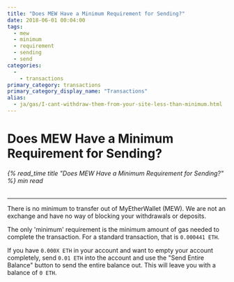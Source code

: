 ```yaml
---
title: "Does MEW Have a Minimum Requirement for Sending?"
date: 2018-06-01 00:04:00
tags:
  - mew
  - minimum
  - requirement
  - sending
  - send
categories:
  - 
    - transactions
primary_category: transactions
primary_category_display_name: "Transactions"
alias:
  - ja/gas/I-cant-withdraw-them-from-your-site-less-than-minimum.html
---
```


# **Does MEW Have a Minimum Requirement for Sending?**

###### {% read_time title "Does MEW Have a Minimum Requirement for Sending?" %} min read

* * *

There is no minimum to transfer out of MyEtherWallet (MEW). We are not an exchange and have no way of blocking your withdrawals or deposits.

The only 'minimum' requirement is the minimum amount of gas needed to complete the transaction. For a standard transaction, that is `0.000441 ETH`.

If you have `0.000X ETH` in your account and want to empty your account completely, send `0.01 ETH` into the account and use the "Send Entire Balance" button to send the entire balance out. This will leave you with a balance of `0 ETH`.
